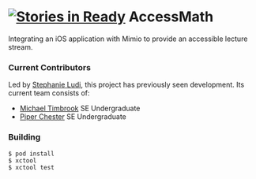 [![Stories in Ready](https://badge.waffle.io/ritaccess/accessmath.png?label=ready&title=Ready)](https://waffle.io/ritaccess/accessmath)
AccessMath
==========
Integrating an iOS application with Mimio to provide an accessible lecture stream.

### Current Contributors
Led by [Stephanie Ludi](https://github.com/retrogamer80s), this project has previously seen development. Its current team consists of:
* [Michael Timbrook](https://github.com/7imbrook) SE Undergraduate 
* [Piper Chester](https://github.com/piperchester) SE Undergraduate 

### Building
```
$ pod install
$ xctool
$ xctool test
```
